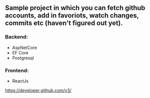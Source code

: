 ## Sample project in which you can fetch github accounts, add in favoriots, watch changes, commits etc (haven't figured out yet).
### Backend:
- AspNetCore
- EF Core
- Postgresql
### Frontend:
- ReactJs

https://developer.github.com/v3/
